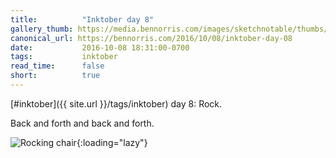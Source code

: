 ```yaml
---
title:          "Inktober day 8"
gallery_thumb: https://media.bennorris.com/images/sketchnotable/thumbs/inktober-day-08.jpg
canonical_url: https://bennorris.com/2016/10/08/inktober-day-08
date:           2016-10-08 18:31:00-0700
tags:           inktober
read_time:      false
short:          true
---
```

[#inktober]({{ site.url }}/tags/inktober) day 8: Rock.

Back and forth and back and forth.

![Rocking chair](https://media.bennorris.com/images/sketchnotable/inktober-2016/inktober-day-08.jpg){:loading="lazy"}
